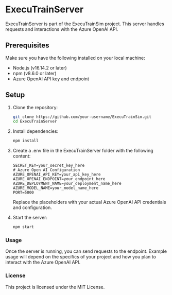# ExecuTrainServer

ExecuTrainServer is part of the ExecuTrainSim project. This server handles requests and interactions with the Azure OpenAI API.

## Prerequisites

Make sure you have the following installed on your local machine:

- Node.js (v16.14.2 or later)
- npm (v8.6.0 or later)
- Azure OpenAI API key and endpoint

## Setup

1. Clone the repository:
   ```bash
   git clone https://github.com/your-username/ExecuTrainSim.git
   cd ExecuTrainServer
   ```

2. Install dependencies:
    ```bash
    npm install
    ```

3. Create a .env file in the ExecuTrainServer folder with the following content:
    ```
    SECRET_KEY=your_secret_key_here
    # Azure Open AI Configuration
    AZURE_OPENAI_API_KEY=your_api_key_here
    AZURE_OPENAI_ENDPOINT=your_endpoint_here
    AZURE_DEPLOYMENT_NAME=your_deployment_name_here
    AZURE_MODEL_NAME=your_model_name_here
    PORT=5000
    ```
    Replace the placeholders with your actual Azure OpenAI API credentials and configuration.

4. Start the server:
    ```bash
    npm start
    ```

### Usage
Once the server is running, you can send requests to the endpoint. Example usage will depend on the specifics of your project and how you plan to interact with the Azure OpenAI API.

### License
This project is licensed under the MIT License.